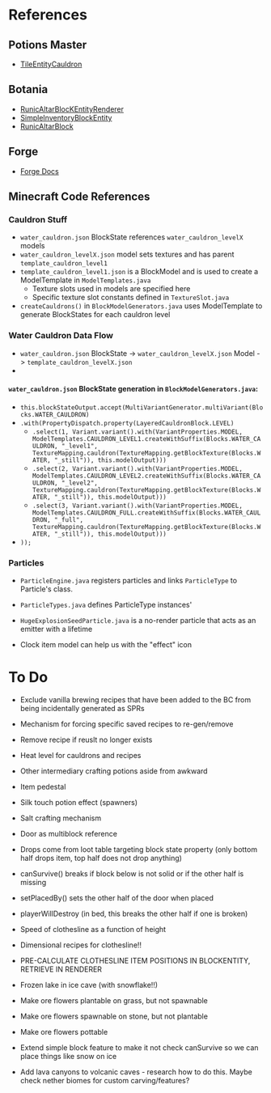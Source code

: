 # References

## Potions Master

- [TileEntityCauldron](https://github.com/thevortex/PotionsMaster/blob/master/src/main/java/com/thevortex/potionsmaster/entity/TileEntityCauldron.java)

## Botania

- [RunicAltarBlocKEntityRenderer](https://github.com/VazkiiMods/Botania/blob/780e6fafb9543aef2f78c19ea1eab2e26c36977a/Xplat/src/main/java/vazkii/botania/client/render/block_entity/RunicAltarBlockEntityRenderer.java#L11)
- [SimpleInventoryBlockEntity](https://github.com/VazkiiMods/Botania/blob/1.20.x/Xplat/src/main/java/vazkii/botania/common/block/block_entity/SimpleInventoryBlockEntity.java#L24)
- [RunicAltarBlock](https://github.com/VazkiiMods/Botania/blob/ddf9dea06827671fde7e8f6922cd5573fe749695/Xplat/src/main/java/vazkii/botania/common/block/mana/RunicAltarBlock.java#L41)

## Forge
- [Forge Docs](https://docs.minecraftforge.net/en/1.18.x/gettingstarted/)

## Minecraft Code References

### Cauldron Stuff
- `water_cauldron.json` BlockState references `water_cauldron_levelX` models
- `water_cauldron_levelX.json` model sets textures and has parent `template_cauldron_level1`
- `template_cauldron_level1.json` is a BlockModel and is used to create a ModelTemplate in `ModelTemplates.java` 
  - Texture slots used in models are specified here
  - Specific texture slot constants defined in `TextureSlot.java`
- `createCauldrons()` in `BlockModelGenerators.java` uses ModelTemplate to generate BlockStates for each cauldron level

### Water Cauldron Data Flow
- `water_cauldron.json` BlockState -> `water_cauldron_levelX.json` Model -> `template_cauldron_levelX.json`
- 

#### `water_cauldron.json` BlockState generation in `BlockModelGenerators.java`:
- `this.blockStateOutput.accept(MultiVariantGenerator.multiVariant(Blocks.WATER_CAULDRON)`  
- `.with(PropertyDispatch.property(LayeredCauldronBlock.LEVEL)`  
  - `.select(1, Variant.variant().with(VariantProperties.MODEL, ModelTemplates.CAULDRON_LEVEL1.createWithSuffix(Blocks.WATER_CAULDRON, "_level1", TextureMapping.cauldron(TextureMapping.getBlockTexture(Blocks.WATER, "_still")), this.modelOutput)))`  
  - `.select(2, Variant.variant().with(VariantProperties.MODEL, ModelTemplates.CAULDRON_LEVEL2.createWithSuffix(Blocks.WATER_CAULDRON, "_level2", TextureMapping.cauldron(TextureMapping.getBlockTexture(Blocks.WATER, "_still")), this.modelOutput)))`  
  - `.select(3, Variant.variant().with(VariantProperties.MODEL, ModelTemplates.CAULDRON_FULL.createWithSuffix(Blocks.WATER_CAULDRON, "_full", TextureMapping.cauldron(TextureMapping.getBlockTexture(Blocks.WATER, "_still")), this.modelOutput)))`  
- `));`

### Particles

- `ParticleEngine.java` registers particles and links `ParticleType` to Particle's class.
- `ParticleTypes.java` defines ParticleType instances'
- `HugeExplosionSeedParticle.java` is a no-render particle that acts as an emitter with a lifetime



- Clock item model can help us with the "effect" icon

# To Do

- Exclude vanilla brewing recipes that have been added to the BC from being incidentally generated as SPRs
- Mechanism for forcing specific saved recipes to re-gen/remove
- Remove recipe if reuslt no longer exists

- Heat level for cauldrons and recipes
- Other intermediary crafting potions aside from awkward

- Item pedestal
- Silk touch potion effect (spawners)

- Salt crafting mechanism

- Door as multiblock reference
- Drops come from loot table targeting block state property (only bottom half drops item, top half does not drop anything)
- canSurvive() breaks if block below is not solid or if the other half is missing
- setPlacedBy() sets the other half of the door when placed
- playerWillDestroy (in bed, this breaks the other half if one is broken)

- Speed of clothesline as a function of height
- Dimensional recipes for clothesline!!
- PRE-CALCULATE CLOTHESLINE ITEM POSITIONS IN BLOCKENTITY, RETRIEVE IN RENDERER


- Frozen lake in ice cave (with snowflake!!)
- Make ore flowers plantable on grass, but not spawnable
- Make ore flowers spawnable on stone, but not plantable
- Make ore flowers pottable

- Extend simple block feature to make it not check canSurvive so we can place things like snow on ice
- Add lava canyons to volcanic caves - research how to do this. Maybe check nether biomes for custom carving/features?